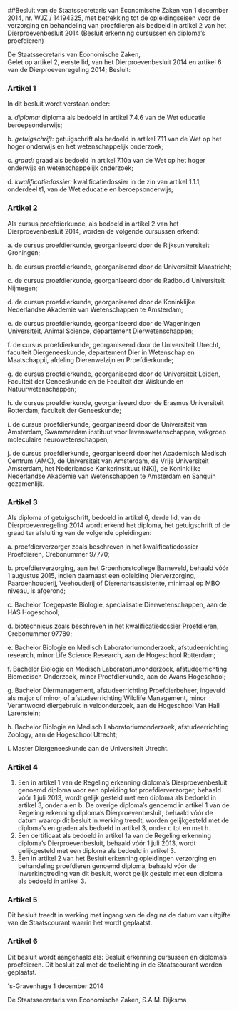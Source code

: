 <meta http-equiv='Content-Type' content='text/html; charset=utf-8' />

##Besluit van de Staatssecretaris van Economische Zaken van 1 december 2014, nr. WJZ / 14194325, met betrekking tot de opleidingseisen voor de verzorging en behandeling van proefdieren als bedoeld in artikel 2 van het Dierproevenbesluit 2014 (Besluit erkenning cursussen en diploma’s proefdieren)

De Staatssecretaris van Economische Zaken,  
Gelet op artikel 2, eerste lid, van het Dierproevenbesluit 2014 en artikel 6 van de Dierproevenregeling 2014;
Besluit:    

### Artikel  1  

In dit besluit wordt verstaan onder: 

a.  *diploma:* diploma als bedoeld in artikel 7.4.6 van de Wet educatie beroepsonderwijs;  

b.  *getuigschrift:* getuigschrift als bedoeld in artikel 7.11 van de Wet op het hoger onderwijs en het wetenschappelijk onderzoek;  

c.  *graad:* graad als bedoeld in artikel 7.10a van de Wet op het hoger onderwijs en wetenschappelijk onderzoek;  

d.  *kwalificatiedossier:* kwalificatiedossier in de zin van artikel 1.1.1, onderdeel t1, van de Wet educatie en beroepsonderwijs;   

### Artikel  2  

Als cursus proefdierkunde, als bedoeld in artikel 2 van het Dierproevenbesluit 2014, worden de volgende cursussen erkend: 

a. de cursus proefdierkunde, georganiseerd door de Rijksuniversiteit Groningen;  

b. de cursus proefdierkunde, georganiseerd door de Universiteit Maastricht;  

c. de cursus proefdierkunde, georganiseerd door de Radboud Universiteit Nijmegen;  

d. de cursus proefdierkunde, georganiseerd door de Koninklijke Nederlandse Akademie van Wetenschappen te Amsterdam;  

e. de cursus proefdierkunde, georganiseerd door de Wageningen Universiteit, Animal Science, departement Dierwetenschappen;  

f. de cursus proefdierkunde, georganiseerd door de Universiteit Utrecht, faculteit Diergeneeskunde, departement Dier in Wetenschap en Maatschappij, afdeling Dierenwelzijn en Proefdierkunde;  

g. de cursus proefdierkunde, georganiseerd door de Universiteit Leiden, Faculteit der Geneeskunde en de Faculteit der Wiskunde en Natuurwetenschappen;  

h. de cursus proefdierkunde, georganiseerd door de Erasmus Universiteit Rotterdam, faculteit der Geneeskunde;  

i. de cursus proefdierkunde, georganiseerd door de Universiteit van Amsterdam, Swammerdam instituut voor levenswetenschappen, vakgroep moleculaire neurowetenschappen;  

j. de cursus proefdierkunde, georganiseerd door het Academisch Medisch Centrum (AMC), de Universiteit van Amsterdam, de Vrije Universiteit Amsterdam, het Nederlandse Kankerinstituut (NKI), de Koninklijke Nederlandse Akademie van Wetenschappen te Amsterdam en Sanquin gezamenlijk.   

### Artikel  3  

Als diploma of getuigschrift, bedoeld in artikel 6, derde lid, van de Dierproevenregeling 2014 wordt erkend het diploma, het getuigschrift of de graad ter afsluiting van de volgende opleidingen: 

a. proefdierverzorger zoals beschreven in het kwalificatiedossier Proefdieren, Crebonummer 97770;  

b. proefdierverzorging, aan het Groenhorstcollege Barneveld, behaald vóór 1 augustus 2015, indien daarnaast een opleiding Dierverzorging, Paardenhouderij, Veehouderij of Dierenartsassistente, minimaal op MBO niveau, is afgerond;  

c. Bachelor Toegepaste Biologie, specialisatie Dierwetenschappen, aan de HAS Hogeschool;  

d. biotechnicus zoals beschreven in het kwalificatiedossier Proefdieren, Crebonummer 97780;  

e. Bachelor Biologie en Medisch Laboratoriumonderzoek, afstudeerrichting research, minor Life Science Research, aan de Hogeschool Rotterdam;  

f. Bachelor Biologie en Medisch Laboratoriumonderzoek, afstudeerrichting Biomedisch Onderzoek, minor Proefdierkunde, aan de Avans Hogeschool;  

g. Bachelor Diermanagement, afstudeerrichting Proefdierbeheer, ingevuld als major of minor, of afstudeerrichting Wildlife Management, minor Verantwoord diergebruik in veldonderzoek, aan de Hogeschool Van Hall Larenstein;  

h. Bachelor Biologie en Medisch Laboratoriumonderzoek, afstudeerrichting Zoology, aan de Hogeschool Utrecht;  

i. Master Diergeneeskunde aan de Universiteit Utrecht.   

### Artikel  4  

1.  Een in artikel 1 van de Regeling erkenning diploma’s Dierproevenbesluit genoemd diploma voor een opleiding tot proefdierverzorger, behaald vóór 1 juli 2013, wordt gelijk gesteld met een diploma als bedoeld in artikel 3, onder a en b. De overige diploma’s genoemd in artikel 1 van de Regeling erkenning diploma’s Dierproevenbesluit, behaald vóór de datum waarop dit besluit in werking treedt, worden gelijkgesteld met de diploma’s en graden als bedoeld in artikel 3, onder c tot en met h.   
2.  Een certificaat als bedoeld in artikel 1a van de Regeling erkenning diploma’s Dierproevenbesluit, behaald vóór 1 juli 2013, wordt gelijkgesteld met een diploma als bedoeld in artikel 3.   
3.  Een in artikel 2 van het Besluit erkenning opleidingen verzorging en behandeling proefdieren genoemd diploma, behaald vóór de inwerkingtreding van dit besluit, wordt gelijk gesteld met een diploma als bedoeld in artikel 3.  

### Artikel  5  

Dit besluit treedt in werking met ingang van de dag na de datum van uitgifte van de Staatscourant waarin het wordt geplaatst. 

### Artikel  6  

Dit besluit wordt aangehaald als: Besluit erkenning cursussen en diploma’s proefdieren. 
Dit besluit zal met de toelichting in de Staatscourant worden geplaatst.   

's-Gravenhage 
1 december 2014   

De 
Staatssecretaris van Economische Zaken, 
S.A.M. Dijksma     
